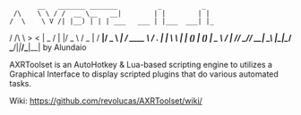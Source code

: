            __   _______ _______          _          _   
     /\    \ \ / /  __ \__   __|        | |        | |  
    /  \    \ V /| |__) | | | ___   ___ | |___  ___| |_ 
   / /\ \    > < |  _  /  | |/ _ \ / _ \| / __|/ _ \ __|
  / ____ \  / . \| | \ \  | | (_) | (_) | \__ \  __/ |_ 
 /_/    \_\/_/ \_\_|  \_\ |_|\___/ \___/|_|___/\___|\__|
    by Alundaio                                         
                                                        
AXRToolset is an AutoHotkey & Lua-based scripting engine to utilizes a Graphical Interface to display
scripted plugins that do various automated tasks.

Wiki: https://github.com/revolucas/AXRToolset/wiki/


